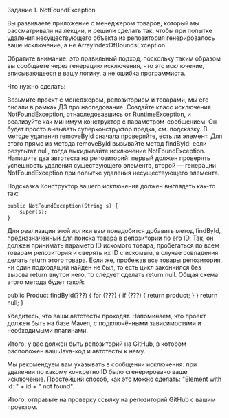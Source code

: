 Задание 1. NotFoundException 

Вы развиваете приложение с менеджером товаров, который мы рассматривали на лекции, и решили сделать так, чтобы при попытке удаления несуществующего объекта из репозитория генерировалось ваше исключение, а не ArrayIndexOfBoundsException.

Обратите внимание: это правильный подход, поскольку таким образом вы сообщаете через генерацию исключения, что это исключение, вписывающееся в вашу логику, а не ошибка программиста.

Что нужно сделать:

Возьмите проект с менеджером, репозиторием и товарами, мы его писали в рамках ДЗ про наследование.
Создайте класс исключения NotFoundException, отнаследовавшись от RuntimeException, и реализуйте как минимум конструктор с параметром-сообщением. Он будет просто вызывать суперконструктор предка, см. подсказку.
В методе удаления removeById сначала проверяйте, есть ли элемент. Для этого прямо из метода removeById вызывайте метод findById: если результат null, тогда выкидывайте исключение NotFoundException.
Напишите два автотеста на репозиторий: первый должен проверять успешность удаления существующего элемента, второй — генерации NotFoundException при попытке удаления несуществующего элемента.

Подсказка
Конструктор вашего исключения должен выглядеть как-то так:

	public NotFoundException(String s) {
		super(s);
	}
Для реализации этой логики вам понадобится добавить метод findById, предназначенный для поиска товара в репозитории по его ID. Так, он должен принимать параметр ID искомого товара, пробегаться по всем товарам репозитория и сверять их ID с искомым, в случае совпадения делать return этого товара. Если же, пробежав все товары репозитория, ни один подходящий найден не был, то есть цикл закончился без вызова return внутри него, то следует сделать return null. Общая схема этого метода будет такой:

public Product findById(???) {
  for (???) {
    if (???) {
      return product;
    }
  }
  return null;
}

Убедитесь, что ваши автотесты проходят. Напоминаем, что проект должен быть на базе Maven, с подключёнными зависимостями и необходимыми плагинами.

Итого: у вас должен быть репозиторий на GitHub, в котором расположен ваш Java-код и автотесты к нему.

Мы рекомендуем вам указывать в сообщении исключения: при удалении по какому конкретно ID было сгенерировано ваше исключение. Простейший способ, как это можно сделать: "Element with id: " + id + " not found".

Итого: отправьте на проверку ссылку на репозиторий GitHub с вашим проектом.
